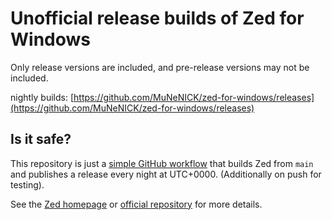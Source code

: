 # Unofficial release builds of Zed for Windows

Only release versions are included, and pre-release versions may not be included.

nightly builds:
[https://github.com/MuNeNICK/zed-for-windows/releases](https://github.com/MuNeNICK/zed-for-windows/releases)

## Is it safe?

This repository is just a [simple GitHub workflow](./.github/workflows/build.yml) that builds Zed from `main` and publishes a release every night at UTC+0000. (Additionally on push for testing).

See the [Zed homepage](https://zed.dev/) or [official repository](https://github.com/zed-industries/zed) for more details.
